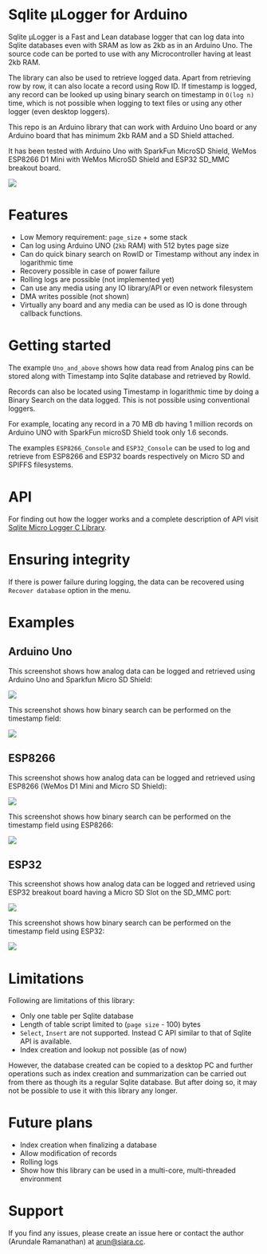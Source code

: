 # Sqlite µLogger for Arduino

Sqlite µLogger is a Fast and Lean database logger that can log data into Sqlite databases even with SRAM as low as 2kb as in an Arduino Uno. The source code can be ported to use with any Microcontroller having at least 2kb RAM.

The library can also be used to retrieve logged data. Apart from retrieving row by row, it can also locate a record using Row ID.  If timestamp is logged, any record can be looked up using binary search on timestamp in `O(log n)` time, which is not possible when logging to text files or using any other logger (even desktop loggers).

This repo is an Arduino library that can work with Arduino Uno board or any Arduino board that has minimum 2kb RAM and a SD Shield attached.

It has been tested with Arduino Uno with SparkFun MicroSD Shield, WeMos ESP8266 D1 Mini with WeMos MicroSD Shield and ESP32 SD_MMC breakout board.

![](banner.png?raw=true)

# Features

- Low Memory requirement: `page_size` + some stack
- Can log using Arduino UNO (`2kb` RAM) with 512 bytes page size
- Can do quick binary search on RowID or Timestamp without any index in logarithmic time
- Recovery possible in case of power failure
- Rolling logs are possible (not implemented yet)
- Can use any media using any IO library/API or even network filesystem
- DMA writes possible (not shown)
- Virtually any board and any media can be used as IO is done through callback functions.

# Getting started

The example `Uno_and_above` shows how data read from Analog pins can be stored along with Timestamp into Sqlite database and retrieved by RowId.

Records can also be located using Timestamp in logarithmic time by doing a Binary Search on the data logged.  This is not possible using conventional loggers.

For example, locating any record in a 70 MB db having 1 million records on Arduino UNO with SparkFun microSD Shield took only 1.6 seconds.

The examples `ESP8266_Console` and `ESP32_Console` can be used to log and retrieve from ESP8266 and ESP32 boards respectively on Micro SD and SPIFFS filesystems.

# API

For finding out how the logger works and a complete description of API visit [Sqlite Micro Logger C Library](https://github.com/siara-cc/sqlite_micro_logger_c).

# Ensuring integrity

If there is power failure during logging, the data can be recovered using `Recover database` option in the menu.

# Examples

## Arduino Uno

This screenshot shows how analog data can be logged and retrieved using Arduino Uno and Sparkfun Micro SD Shield:

![](uno_log_scr.png?raw=true)

This screenshot shows how binary search can be performed on the timestamp field:

![](uno_bin_srch_scr.png?raw=true)

## ESP8266

This screenshot shows how analog data can be logged and retrieved using ESP8266 (WeMos D1 Mini and Micro SD Shield):

![](esp8266_analog_scr.png?raw=true)

This screenshot shows how binary search can be performed on the timestamp field using ESP8266:

![](esp8266_bin_srch_scr.png?raw=true)

## ESP32

This screenshot shows how analog data can be logged and retrieved using ESP32 breakout board having a Micro SD Slot on the SD_MMC port:

![](esp32_analog_scr.png?raw=true)

This screenshot shows how binary search can be performed on the timestamp field using ESP32:

![](esp32_bin_srch_scr.png?raw=true)

# Limitations

Following are limitations of this library:

- Only one table per Sqlite database
- Length of table script limited to (`page size` - 100) bytes
- `Select`, `Insert` are not supported.  Instead C API similar to that of Sqlite API is available.
- Index creation and lookup not possible (as of now)

However, the database created can be copied to a desktop PC and further operations such as index creation and summarization can be carried out from there as though its a regular Sqlite database.  But after doing so, it may not be possible to use it with this library any longer.

# Future plans

- Index creation when finalizing a database
- Allow modification of records
- Rolling logs
- Show how this library can be used in a multi-core, multi-threaded environment

# Support

If you find any issues, please create an issue here or contact the author (Arundale Ramanathan) at arun@siara.cc.

